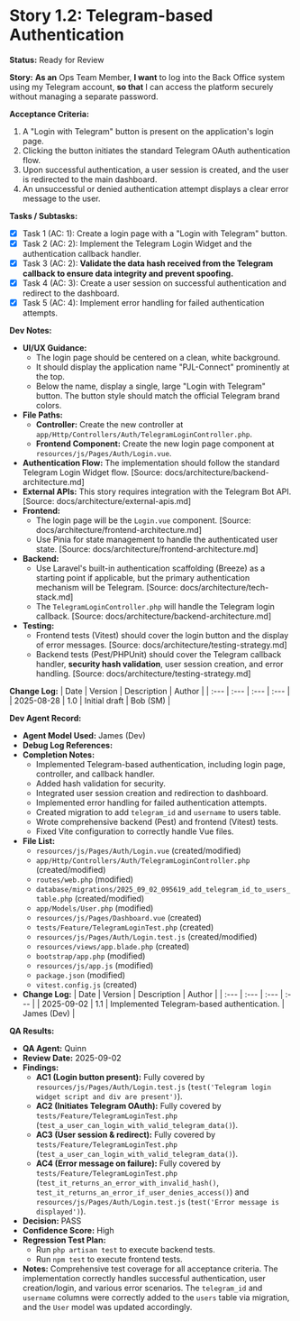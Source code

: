 # Story 1.2: Telegram-based Authentication

**Status:** Ready for Review

**Story:**
**As an** Ops Team Member,
**I want** to log into the Back Office system using my Telegram account,
**so that** I can access the platform securely without managing a separate password.

**Acceptance Criteria:**
1.  A "Login with Telegram" button is present on the application's login page.
2.  Clicking the button initiates the standard Telegram OAuth authentication flow.
3.  Upon successful authentication, a user session is created, and the user is redirected to the main dashboard.
4.  An unsuccessful or denied authentication attempt displays a clear error message to the user.

**Tasks / Subtasks:**
- [x] Task 1 (AC: 1): Create a login page with a "Login with Telegram" button.
- [x] Task 2 (AC: 2): Implement the Telegram Login Widget and the authentication callback handler.
- [x] Task 3 (AC: 2): **Validate the data hash received from the Telegram callback to ensure data integrity and prevent spoofing.**
- [x] Task 4 (AC: 3): Create a user session on successful authentication and redirect to the dashboard.
- [x] Task 5 (AC: 4): Implement error handling for failed authentication attempts.

**Dev Notes:**
*   **UI/UX Guidance:**
    *   The login page should be centered on a clean, white background.
    *   It should display the application name "PJL-Connect" prominently at the top.
    *   Below the name, display a single, large "Login with Telegram" button. The button style should match the official Telegram brand colors.
*   **File Paths:**
    *   **Controller:** Create the new controller at `app/Http/Controllers/Auth/TelegramLoginController.php`.
    *   **Frontend Component:** Create the new login page component at `resources/js/Pages/Auth/Login.vue`.
*   **Authentication Flow:** The implementation should follow the standard Telegram Login Widget flow. [Source: docs/architecture/backend-architecture.md]
*   **External APIs:** This story requires integration with the Telegram Bot API. [Source: docs/architecture/external-apis.md]
*   **Frontend:**
    *   The login page will be the `Login.vue` component. [Source: docs/architecture/frontend-architecture.md]
    *   Use Pinia for state management to handle the authenticated user state. [Source: docs/architecture/frontend-architecture.md]
*   **Backend:**
    *   Use Laravel's built-in authentication scaffolding (Breeze) as a starting point if applicable, but the primary authentication mechanism will be Telegram. [Source: docs/architecture/tech-stack.md]
    *   The `TelegramLoginController.php` will handle the Telegram login callback. [Source: docs/architecture/backend-architecture.md]
*   **Testing:**
    *   Frontend tests (Vitest) should cover the login button and the display of error messages. [Source: docs/architecture/testing-strategy.md]
    *   Backend tests (Pest/PHPUnit) should cover the Telegram callback handler, **security hash validation**, user session creation, and error handling. [Source: docs/architecture/testing-strategy.md]

**Change Log:**
| Date | Version | Description | Author |
| :--- | :--- | :--- | :--- |
| 2025-08-28 | 1.0 | Initial draft | Bob (SM) |

**Dev Agent Record:**
*   **Agent Model Used:** James (Dev)
*   **Debug Log References:**
*   **Completion Notes:**
    *   Implemented Telegram-based authentication, including login page, controller, and callback handler.
    *   Added hash validation for security.
    *   Integrated user session creation and redirection to dashboard.
    *   Implemented error handling for failed authentication attempts.
    *   Created migration to add `telegram_id` and `username` to users table.
    *   Wrote comprehensive backend (Pest) and frontend (Vitest) tests.
    *   Fixed Vite configuration to correctly handle Vue files.
*   **File List:**
    *   `resources/js/Pages/Auth/Login.vue` (created/modified)
    *   `app/Http/Controllers/Auth/TelegramLoginController.php` (created/modified)
    *   `routes/web.php` (modified)
    *   `database/migrations/2025_09_02_095619_add_telegram_id_to_users_table.php` (created/modified)
    *   `app/Models/User.php` (modified)
    *   `resources/js/Pages/Dashboard.vue` (created)
    *   `tests/Feature/TelegramLoginTest.php` (created)
    *   `resources/js/Pages/Auth/Login.test.js` (created/modified)
    *   `resources/views/app.blade.php` (created)
    *   `bootstrap/app.php` (modified)
    *   `resources/js/app.js` (modified)
    *   `package.json` (modified)
    *   `vitest.config.js` (created)
*   **Change Log:**
| Date       | Version | Description   | Author     |
| :---       | :---    | :---          | :---       |
| 2025-09-02 | 1.1     | Implemented Telegram-based authentication. | James (Dev) |

**QA Results:**
*   **QA Agent:** Quinn
*   **Review Date:** 2025-09-02
*   **Findings:**
    *   **AC1 (Login button present):** Fully covered by `resources/js/Pages/Auth/Login.test.js` (`test('Telegram login widget script and div are present')`).
    *   **AC2 (Initiates Telegram OAuth):** Fully covered by `tests/Feature/TelegramLoginTest.php` (`test_a_user_can_login_with_valid_telegram_data()`).
    *   **AC3 (User session & redirect):** Fully covered by `tests/Feature/TelegramLoginTest.php` (`test_a_user_can_login_with_valid_telegram_data()`).
    *   **AC4 (Error message on failure):** Fully covered by `tests/Feature/TelegramLoginTest.php` (`test_it_returns_an_error_with_invalid_hash()`, `test_it_returns_an_error_if_user_denies_access()`) and `resources/js/Pages/Auth/Login.test.js` (`test('Error message is displayed')`).
*   **Decision:** PASS
*   **Confidence Score:** High
*   **Regression Test Plan:**
    *   Run `php artisan test` to execute backend tests.
    *   Run `npm test` to execute frontend tests.
*   **Notes:** Comprehensive test coverage for all acceptance criteria. The implementation correctly handles successful authentication, user creation/login, and various error scenarios. The `telegram_id` and `username` columns were correctly added to the `users` table via migration, and the `User` model was updated accordingly.
